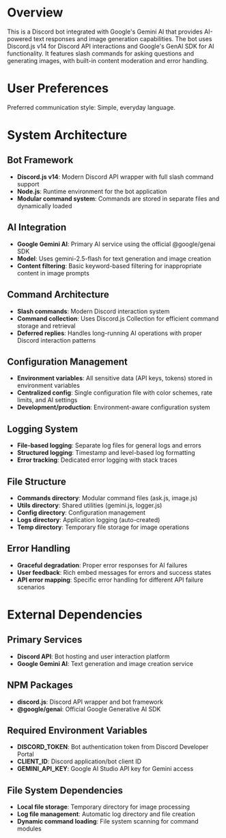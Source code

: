 # Overview

This is a Discord bot integrated with Google's Gemini AI that provides AI-powered text responses and image generation capabilities. The bot uses Discord.js v14 for Discord API interactions and Google's GenAI SDK for AI functionality. It features slash commands for asking questions and generating images, with built-in content moderation and error handling.

# User Preferences

Preferred communication style: Simple, everyday language.

# System Architecture

## Bot Framework
- **Discord.js v14**: Modern Discord API wrapper with full slash command support
- **Node.js**: Runtime environment for the bot application
- **Modular command system**: Commands are stored in separate files and dynamically loaded

## AI Integration
- **Google Gemini AI**: Primary AI service using the official @google/genai SDK
- **Model**: Uses gemini-2.5-flash for text generation and image creation
- **Content filtering**: Basic keyword-based filtering for inappropriate content in image prompts

## Command Architecture
- **Slash commands**: Modern Discord interaction system
- **Command collection**: Uses Discord.js Collection for efficient command storage and retrieval
- **Deferred replies**: Handles long-running AI operations with proper Discord interaction patterns

## Configuration Management
- **Environment variables**: All sensitive data (API keys, tokens) stored in environment variables
- **Centralized config**: Single configuration file with color schemes, rate limits, and AI settings
- **Development/production**: Environment-aware configuration system

## Logging System
- **File-based logging**: Separate log files for general logs and errors
- **Structured logging**: Timestamp and level-based log formatting
- **Error tracking**: Dedicated error logging with stack traces

## File Structure
- **Commands directory**: Modular command files (ask.js, image.js)
- **Utils directory**: Shared utilities (gemini.js, logger.js)
- **Config directory**: Configuration management
- **Logs directory**: Application logging (auto-created)
- **Temp directory**: Temporary file storage for image operations

## Error Handling
- **Graceful degradation**: Proper error responses for AI failures
- **User feedback**: Rich embed messages for errors and success states
- **API error mapping**: Specific error handling for different API failure scenarios

# External Dependencies

## Primary Services
- **Discord API**: Bot hosting and user interaction platform
- **Google Gemini AI**: Text generation and image creation service

## NPM Packages
- **discord.js**: Discord API wrapper and bot framework
- **@google/genai**: Official Google Generative AI SDK

## Required Environment Variables
- **DISCORD_TOKEN**: Bot authentication token from Discord Developer Portal
- **CLIENT_ID**: Discord application/bot client ID
- **GEMINI_API_KEY**: Google AI Studio API key for Gemini access

## File System Dependencies
- **Local file storage**: Temporary directory for image processing
- **Log file management**: Automatic log directory and file creation
- **Dynamic command loading**: File system scanning for command modules